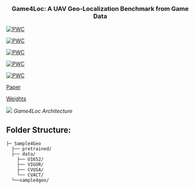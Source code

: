 <!-- PROJECT LOGO -->
<br />
<p align="center">

  <h3 align="center">Game4Loc: A UAV Geo-Localization Benchmark from Game Data</h3>

</p>

[![PWC](https://img.shields.io/endpoint.svg?url=https://paperswithcode.com/badge/sample4geo-hard-negative-sampling-for-cross/image-based-localization-on-vigor-same-area)](https://paperswithcode.com/sota/image-based-localization-on-vigor-same-area?p=sample4geo-hard-negative-sampling-for-cross)

[![PWC](https://img.shields.io/endpoint.svg?url=https://paperswithcode.com/badge/sample4geo-hard-negative-sampling-for-cross/image-based-localization-on-vigor-cross-area)](https://paperswithcode.com/sota/image-based-localization-on-vigor-cross-area?p=sample4geo-hard-negative-sampling-for-cross)

[![PWC](https://img.shields.io/endpoint.svg?url=https://paperswithcode.com/badge/sample4geo-hard-negative-sampling-for-cross/image-based-localization-on-cvusa-1)](https://paperswithcode.com/sota/image-based-localization-on-cvusa-1?p=sample4geo-hard-negative-sampling-for-cross)

[![PWC](https://img.shields.io/endpoint.svg?url=https://paperswithcode.com/badge/sample4geo-hard-negative-sampling-for-cross/image-based-localization-on-cvact)](https://paperswithcode.com/sota/image-based-localization-on-cvact?p=sample4geo-hard-negative-sampling-for-cross)

[![PWC](https://img.shields.io/endpoint.svg?url=https://paperswithcode.com/badge/sample4geo-hard-negative-sampling-for-cross/drone-view-target-localization-on-university-1)](https://paperswithcode.com/sota/drone-view-target-localization-on-university-1?p=sample4geo-hard-negative-sampling-for-cross)


[Paper](https://arxiv.org/abs/2303.11851) 

[Weights](https://drive.google.com/drive/folders/1PMuUqvDnCb216D8_ZDDJzDD3FxeH5BoA?usp=drive_link)

![](images/sample4geo_approach.jpg)
*Game4Loc Architecture*


## Folder Structure:

```
├─ Sample4Geo
  ├── pretrained/
  ├── data/
    ├── U1652/
    ├── VIGOR/ 
    ├── CVUSA/	
    └── CVACT/
  └──sample4geo/

```



